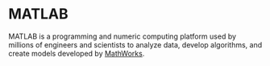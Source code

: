 # MATLAB
MATLAB is a programming and numeric computing platform used by millions of engineers and scientists to analyze data, develop algorithms, and create models developed by [MathWorks](https://www.mathworks.com/products/matlab.html).